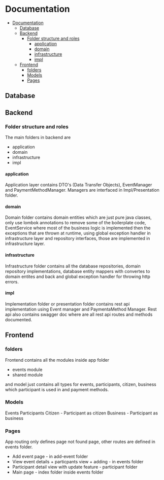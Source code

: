 # Documentation

- [Documentation](#documentation)
  - [Database](#database)
  - [Backend](#backend)
    - [Folder structure and roles](#folder-structure-and-roles)
      - [application](#application)
      - [domain](#domain)
      - [infrastructure](#infrastructure)
      - [impl](#impl)
  - [Frontend](#frontend)
    - [folders](#folders)
    - [Models](#models)
    - [Pages](#pages)


## Database

## Backend

### Folder structure and roles

The main folders in backend are

- application
- domain
- infrastructure
- impl

#### application

Application layer contains DTO's (Data Transfer Objects), EventManager and PaymentMethodManager.
Managers are interfaced in Impl/Presentation folder.


#### domain

Domain folder contains domain entities which are just pure java classes, only use lombok annotations to remove some of the boilerplate code, EventService where most of the business logic is implemented then the exceptions that are thrown at runtime, using global exception handler in infrastructure layer and repository interfaces, those are implemented in infrastructure layer.

#### infrastructure

Infrastructure folder contains all the database repositories, domain repository implementations,
database entity mappers with convertes to domain entites and back and global exception handler for throwing http errors.

#### impl

Implementation folder or presentation folder
contains rest api implementation using Event manager and PaymentaMethod Manager. Rest api also contains swagger doc where are all rest api routes and methods documented. 

## Frontend

### folders

Frontend contains all the modules inside app folder

- events module
- shared module

and model just contains all types for events, participants, citizen, business which participant is used in and payment methods.

### Models

Events
Participants
Citizen - Participant as citizen
Business - Participant as business

### Pages

App routing only defines page not found page,
other routes are defined in events folder.

- Add event page - in add-event folder
- View event details + particpants view + adding - in events folder
- Participant detail view with update feature - participant folder
- Main page - index folder inside events folder